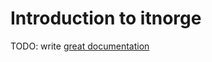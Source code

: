 # Introduction to itnorge

TODO: write [great documentation](http://jacobian.org/writing/what-to-write/)
